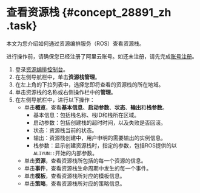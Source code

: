 # 查看资源栈 {#concept_28891_zh .task}

本文为您介绍如何通过资源编排服务（ROS）查看资源栈。

进行操作前，请确保您已经注册了阿里云账号。如还未注册，请先完成[账号注册](https://account.aliyun.com/register/register.htm)。

1.  登录[资源编排控制台](http://ros.console.aliyun.com)。
2.  在左侧导航栏中，单击**资源栈管理**。
3.  在左上角的下拉列表中，选择您即将查看的资源栈的所在地域。
4.  单击资源栈的名称或右侧操作栏中的**管理**。
5.  在左侧导航栏中，进行以下操作： 
    -   单击**概览**，查看**基本信息**、**启动参数**、**状态**、**输出**和**栈参数**。
        -   基本信息：包括栈名称、栈ID和栈所在区域。
        -   启动参数：包括创建栈的超时时间，以及失败是否回滚。
        -   状态：资源栈当前的状态。
        -   输出：资源栈创建中，用户申明的需要输出的实例信息。
        -   栈参数：显示创建资源栈时，指定的参数，包括ROS提供的以`ALIYUN::`开始的内部参数。
    -   单击**资源**，查看资源栈所包括的每一个资源的信息。
    -   单击**事件**，查看资源栈生命周期中发生的每一个事件。
    -   单击**模板**，查看资源栈所对应的模板信息。
    -   单击**策略**，查看资源栈所对应的策略信息。

